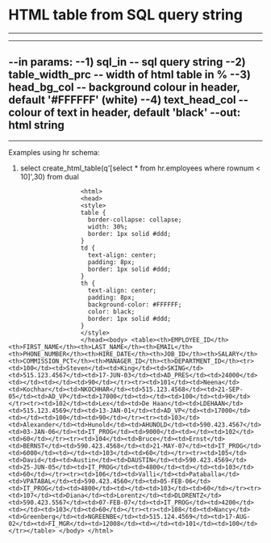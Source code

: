 # HTML table from SQL query string
  ------------------------------------------------------
  ----------------------------------------------------------------------------
  --in params:
  --1) sql_in -- sql query string
  --2) table_width_prc -- width of html table in %
  --3) head_bg_col -- background colour in header, default '#FFFFFF' (white)
  --4) text_head_col -- colour of text in header, default 'black'
  --out: html string 
  ----------------------------------------------------------------------------
  -----------------------------------------------------


Examples using hr schema: 

1) select create_html_table(q'[select * from hr.employees where rownum < 10]',30) from dual

<!DOCTYPE html>
                        <html>
                        <head>
                        <style>
                        table {
                          border-collapse: collapse;
                          width: 30%;
                          border: 1px solid #ddd;
                        }
                        td {
                          text-align: center;
                          padding: 8px;
                          border: 1px solid #ddd;
                        }
                        th {
                          text-align: center;
                          padding: 8px;
                          background-color: #FFFFFF;
                          color: black;
                          border: 1px solid #ddd;
                        }
                        </style>
                        </head><body> <table><th>EMPLOYEE_ID</th><th>FIRST_NAME</th><th>LAST_NAME</th><th>EMAIL</th><th>PHONE_NUMBER</th><th>HIRE_DATE</th><th>JOB_ID</th><th>SALARY</th><th>COMMISSION_PCT</th><th>MANAGER_ID</th><th>DEPARTMENT_ID</th><tr><td>100</td><td>Steven</td><td>King</td><td>SKING</td><td>515.123.4567</td><td>17-JUN-03</td><td>AD_PRES</td><td>24000</td><td></td><td></td><td>90</td></tr><tr><td>101</td><td>Neena</td><td>Kochhar</td><td>NKOCHHAR</td><td>515.123.4568</td><td>21-SEP-05</td><td>AD_VP</td><td>17000</td><td></td><td>100</td><td>90</td></tr><tr><td>102</td><td>Lex</td><td>De Haan</td><td>LDEHAAN</td><td>515.123.4569</td><td>13-JAN-01</td><td>AD_VP</td><td>17000</td><td></td><td>100</td><td>90</td></tr><tr><td>103</td><td>Alexander</td><td>Hunold</td><td>AHUNOLD</td><td>590.423.4567</td><td>03-JAN-06</td><td>IT_PROG</td><td>9000</td><td></td><td>102</td><td>60</td></tr><tr><td>104</td><td>Bruce</td><td>Ernst</td><td>BERNST</td><td>590.423.4568</td><td>21-MAY-07</td><td>IT_PROG</td><td>6000</td><td></td><td>103</td><td>60</td></tr><tr><td>105</td><td>David</td><td>Austin</td><td>DAUSTIN</td><td>590.423.4569</td><td>25-JUN-05</td><td>IT_PROG</td><td>4800</td><td></td><td>103</td><td>60</td></tr><tr><td>106</td><td>Valli</td><td>Pataballa</td><td>VPATABAL</td><td>590.423.4560</td><td>05-FEB-06</td><td>IT_PROG</td><td>4800</td><td></td><td>103</td><td>60</td></tr><tr><td>107</td><td>Diana</td><td>Lorentz</td><td>DLORENTZ</td><td>590.423.5567</td><td>07-FEB-07</td><td>IT_PROG</td><td>4200</td><td></td><td>103</td><td>60</td></tr><tr><td>108</td><td>Nancy</td><td>Greenberg</td><td>NGREENBE</td><td>515.124.4569</td><td>17-AUG-02</td><td>FI_MGR</td><td>12008</td><td></td><td>101</td><td>100</td></tr></table> </body> </html>

